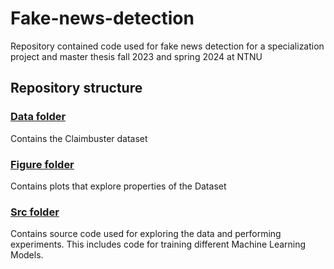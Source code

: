 # Fake-news-detection
Repository contained code used for fake news detection for a specialization project and master thesis fall 2023 and spring 2024 at NTNU

## Repository structure

### [Data folder](/data)

Contains the Claimbuster dataset

### [Figure folder](/figures)

Contains plots that explore properties of the Dataset

### [Src folder](\src)

Contains source code used for exploring the data and performing experiments.
This includes code for training different Machine Learning Models.
